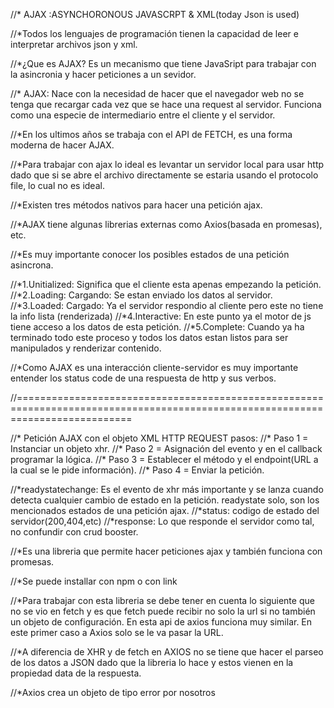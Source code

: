 //* AJAX :ASYNCHORONOUS JAVASCRPT & XML(today Json is used)

//*Todos los lenguajes de programación tienen la capacidad de leer e interpretar archivos json y xml.

//*¿Que es AJAX? Es un mecanismo que tiene JavaSript para trabajar con la asincronia y hacer peticiones a un sevidor. 

//* AJAX: Nace con la necesidad de hacer que el navegador web no se tenga que recargar cada vez que se hace una request al servidor. Funciona como una especie de intermediario entre el cliente y el servidor. 

//*En los ultimos años se trabaja con el API de FETCH, es una forma moderna de hacer AJAX. 

//*Para trabajar con ajax lo ideal es levantar un servidor local para usar http dado que si se abre el archivo directamente se estaria usando el protocolo file, lo cual no es ideal.  

//*Existen tres métodos nativos para hacer una petición ajax.

//*AJAX tiene algunas librerias externas como Axios(basada en promesas), etc.

//*Es muy importante conocer los posibles estados de una petición asincrona.

//*1.Unitialized: Significa que el cliente esta apenas empezando la petición.
//*2.Loading: Cargando: Se estan enviado los datos al servidor.
//*3.Loaded: Cargado: Ya el servidor respondio al cliente pero este no tiene la info lista (renderizada)
//*4.Interactive: En este punto ya el motor de js tiene acceso a los datos de esta petición.
//*5.Complete: Cuando ya ha terminado todo este proceso y todos los datos estan listos para ser manipulados y renderizar contenido.

//*Como AJAX es una interacción cliente-servidor es muy importante entender los status code de una respuesta de http y sus verbos. 


//================================================================================================================================ 

//* Petición AJAX con el objeto XML HTTP REQUEST pasos:
//* Paso 1 = Instanciar un objeto xhr.
//* Paso 2 = Asignación del evento y en el callback programar la lógica.
//* Paso 3 = Establecer el método y el endpoint(URL a la cual se le pide información).
//* Paso 4 = Enviar la petición.

//*readystatechange: Es el evento de xhr más importante y se lanza cuando detecta cualquier cambio de estado en la petición. readystate solo, son los mencionados estados de una petición ajax. 
//*status: codigo de estado del servidor(200,404,etc)
//*response: Lo que responde el servidor como tal, no confundir con crud booster.


//*Es una libreria que permite hacer peticiones ajax y también funciona con promesas. 

//*Se puede installar con npm o con link

//*Para trabajar con esta libreria se debe tener en cuenta lo siguiente que no se vio en fetch y es que fetch puede recibir no solo la url si no también un objeto de configuración. En esta api de axios funciona muy similar. En este primer caso a Axios solo se le va pasar la URL. 

//*A diferencia de XHR y de fetch en AXIOS no se tiene que hacer el parseo de los datos a JSON dado que la libreria lo hace y estos vienen en la propiedad data de la respuesta. 

//*Axios crea un objeto de tipo error por nosotros